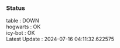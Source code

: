 ### Status


table : DOWN  
hogwarts : OK  
icy-bot : OK  
Latest Update : 2024-07-16 04:11:32.622575
